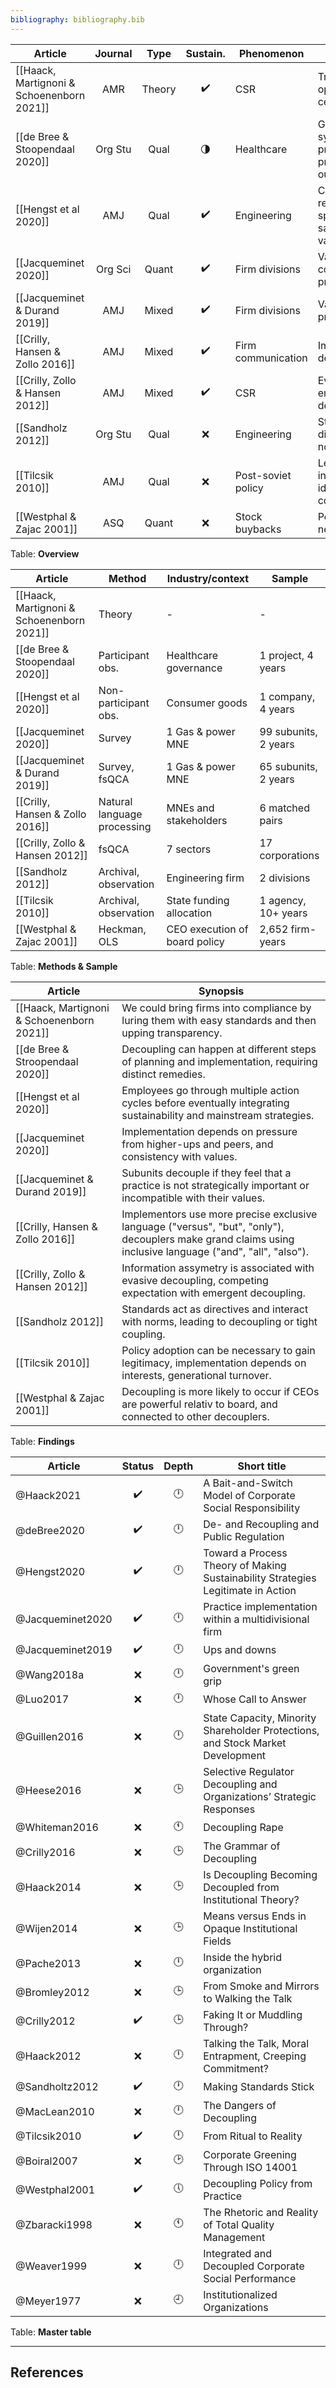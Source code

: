 ```yaml
---
bibliography: bibliography.bib
---
```


Article                             |Journal| Type| Sustain.          | Phenomenon      | Concepts
------------------                  | :-:   | :-: | :-:               | ----------      | ---------------------------
[[Haack, Martignoni & Schoenenborn 2021]]|AMR|Theory|:heavy_check_mark:| CSR            | Transparency, opacity, ceremonial
[[de Bree & Stoopendaal 2020]]      |Org Stu| Qual|:last_quarter_moon:| Healthcare      | Goal-system, system-practice & practice-outcome dcpl.
[[Hengst et al 2020]]               | AMJ   | Qual| :heavy_check_mark:| Engineering     | Compromise, reinterprete, split, sacrifice, valorize 
[[Jacqueminet 2020]]                |Org Sci|Quant| :heavy_check_mark:| Firm divisions  | Value consistency, pressure
[[Jacqueminet & Durand 2019]]       | AMJ   |Mixed| :heavy_check_mark:| Firm divisions  | Validity, propriety
[[Crilly, Hansen & Zollo 2016]]     | AMJ   |Mixed| :heavy_check_mark:|Firm communication|Implementors, decouplers 
[[Crilly, Zollo & Hansen 2012]]     | AMJ   |Mixed| :heavy_check_mark:| CSR             | Evasive & emergent decoupling
[[Sandholz 2012]]                   |Org Stu| Qual| :x:               | Engineering     | Standards, directives & norms
[[Tilcsik 2010]]                    | AMJ   | Qual| :x:               |Post-soviet policy|Legitimacy, interests, ideology, control
[[Westphal & Zajac 2001]]           | ASQ   |Quant| :x:               |Stock buybacks   | Power, network ties
Table: **Overview**

Article                             | Method                | Industry/context          | Sample
------                              | ----                  | -----                     | ----
[[Haack, Martignoni & Schoenenborn 2021]]| Theory           | -                         | -
[[de Bree & Stoopendaal 2020]]      | Participant obs.      | Healthcare governance     | 1 project, 4 years
[[Hengst et al 2020]]              |Non-participant obs.    | Consumer goods            | 1 company, 4 years
[[Jacqueminet 2020]]                | Survey                | 1 Gas & power MNE         | 99 subunits, 2 years
[[Jacqueminet & Durand 2019]]       | Survey, fsQCA         | 1 Gas & power MNE         | 65 subunits, 2 years 
[[Crilly, Hansen & Zollo 2016]]     |Natural language processing|MNEs and stakeholders  | 6 matched pairs
[[Crilly, Zollo & Hansen 2012]]     | fsQCA                 | 7 sectors                 | 17 corporations
[[Sandholz 2012]]                   | Archival, observation | Engineering firm          | 2 divisions
[[Tilcsik 2010]]                    | Archival, observation | State funding allocation  | 1 agency, 10+ years 
[[Westphal & Zajac 2001]]           | Heckman, OLS          |CEO execution of board policy|2,652 firm-years  
Table: **Methods & Sample**

Article                         | Synopsis
----                            | ----------------
[[Haack, Martignoni & Schoenenborn 2021]] | We could bring firms into compliance by luring them with easy standards and then upping transparency.
[[de Bree & Stroopendaal 2020]] | Decoupling can happen at different steps of planning and implementation, requiring distinct remedies.
[[Hengst et al 2020]]           | Employees go through multiple action cycles before eventually integrating sustainability and mainstream strategies.
[[Jacqueminet 2020]]            | Implementation depends on pressure from higher-ups and peers, and consistency with values.
[[Jacqueminet & Durand 2019]]   | Subunits decouple if they feel that a practice is not strategically important or incompatible with their values.
[[Crilly, Hansen & Zollo 2016]] | Implementors use more precise exclusive language ("versus", "but", "only"), decouplers make grand claims using inclusive language ("and", "all", "also").
[[Crilly, Zollo & Hansen 2012]] | Information assymetry is associated with evasive decoupling, competing expectation with emergent decoupling.
[[Sandholz 2012]]               | Standards act as directives and interact with norms, leading to decoupling or tight coupling.
[[Tilcsik 2010]]                | Policy adoption can be necessary to gain legitimacy, implementation depends on interests, generational turnover.
[[Westphal & Zajac 2001]]       | Decoupling is more likely to occur if CEOs are powerful relativ to board, and connected to other decouplers.
Table: **Findings**

Article                 | Status           | Depth   | Short title
---------               | :-:              | :-:     | ----------------
@Haack2021              |:heavy_check_mark:|:clock12:| A Bait-and-Switch Model of Corporate Social Responsibility
@deBree2020             |:heavy_check_mark:|:clock12:| De- and Recoupling and Public Regulation 
@Hengst2020             |:heavy_check_mark:|:clock12:| Toward a Process Theory of Making Sustainability Strategies Legitimate in Action
@Jacqueminet2020        |:heavy_check_mark:|:clock12:| Practice implementation within a multidivisional firm
@Jacqueminet2019        |:heavy_check_mark:|:clock12:| Ups and downs
@Wang2018a              | :x:              |:clock12:| Government's green grip
@Luo2017                | :x:              |:clock12:| Whose Call to Answer
@Guillen2016            | :x:              |:clock12:| State Capacity, Minority Shareholder Protections, and Stock Market Development
@Heese2016              | :x:              |:clock3: | Selective Regulator Decoupling and Organizations’ Strategic Responses
@Whiteman2016           | :x:              |:clock11:| Decoupling Rape
@Crilly2016             | :x:              |:clock3: | The Grammar of Decoupling
@Haack2014              | :x:              |:clock3: | Is Decoupling Becoming Decoupled from Institutional Theory?
@Wijen2014              | :x:              |:clock3: | Means versus Ends in Opaque Institutional Fields
@Pache2013              | :x:              |:clock12:| Inside the hybrid organization
@Bromley2012            | :x:              |:clock3: | From Smoke and Mirrors to Walking the Talk
@Crilly2012             |:heavy_check_mark:|:clock3: | Faking It or Muddling Through?
@Haack2012              | :x:              |:clock12:| Talking the Talk, Moral Entrapment, Creeping Commitment?
@Sandholtz2012          |:heavy_check_mark:|:clock12:| Making Standards Stick
@MacLean2010            | :x:              |:clock12:| The Dangers of Decoupling
@Tilcsik2010            |:heavy_check_mark:|:clock12:| From Ritual to Reality
@Boiral2007             | :x:              |:clock2: | Corporate Greening Through ISO 14001
@Westphal2001           |:heavy_check_mark:|:clock5: | Decoupling Policy from Practice
@Zbaracki1998           | :x:              |:clock11:| The Rhetoric and Reality of Total Quality Management
@Weaver1999             | :x:              |:clock12:| Integrated and Decoupled Corporate Social Performance
@Meyer1977              | :x:              |:clock9: | Institutionalized Organizations
Table: **Master table**

---

## References